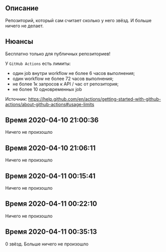 Описание
---------

Репозиторий, который сам считает сколько у него звёзд. И больше ничего не делает.

Нюансы
------

Бесплатно только для публичных репозиториев!

У `GitHub Actions` есть лимиты:

* один job внутри workflow не более 6 часов выполнения;
* один workflow не более 72 часов выполнения;
* не более 1к запросов к API / час от репозитория;
* не более 10 одновременных job

Источник: https://help.github.com/en/actions/getting-started-with-github-actions/about-github-actions#usage-limits

Время 2020-04-10 21:00:36
-----

Ничего не произошло

Время 2020-04-10 21:06:11
-----

Ничего не произошло

Время 2020-04-11 00:15:41
-----

Ничего не произошло

Время 2020-04-11 00:22:10
-----

Ничего не произошло

Время 2020-04-11 00:35:13
-----

0 звёзд. Больше ничего не произошло
